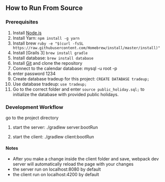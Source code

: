 ## How to Run From Source

### Prerequisites
1. Install [Node.js](https://nodejs.org/en/)
2. Install Yarn: `npm install -g yarn`
3. Install brew `ruby -e "$(curl -fsSL https://raw.githubusercontent.com/Homebrew/install/master/install)"`
4. Install [Grails 3] `brew install gradle`
5. Install database: `brew install database`
6. Install [Git](https://git-scm.com/downloads) and clone the repository
7. Connect to the calendar database: mysql -u root -p
8. enter password 1234
9. Create database tradeup for this project: `CREATE DATABASE tradeup;`
10. Use database tradeup: `use tradeup;`
11. Go to the correct folder and enter `source public_holiday.sql;` to initialize the database with provided public holidays.

### Development Workflow
go to the project directory

1. start the server:
./gradlew server:bootRun

2. start the client:
./gradlew client:bootRun


#### Notes
* After you make a change inside the client folder and save, webpack dev server will automatically reload the page with your changes
* the server run on localhost:8080 by default
* the client run on localhost:4200 by default
